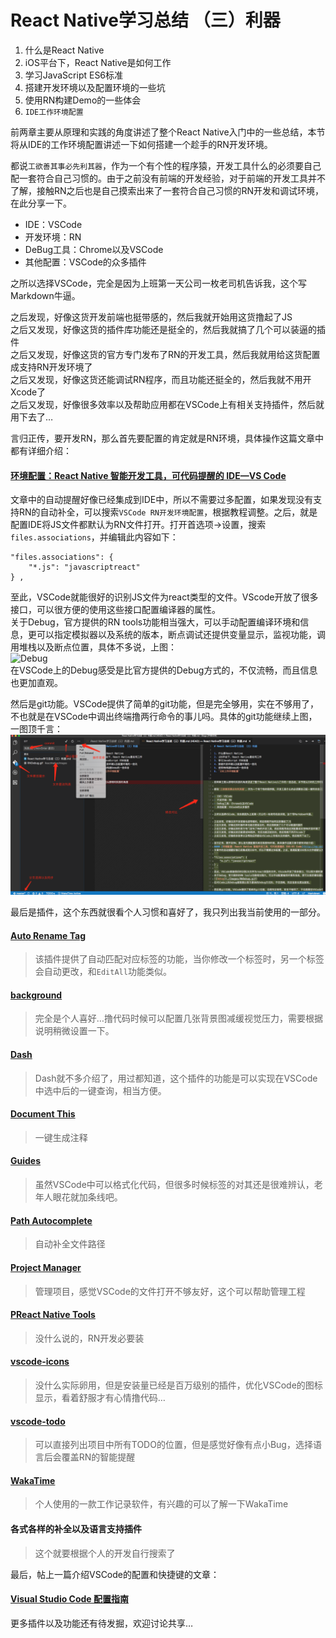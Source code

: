 # React Native学习总结 （三）利器  

1. 什么是React Native
2. iOS平台下，React Native是如何工作
3. 学习JavaScript ES6标准
4. 搭建开发环境以及配置环境的一些坑
5. 使用RN构建Demo的一些体会  
6. `IDE工作环境配置`  


前两章主要从原理和实践的角度讲述了整个React Native入门中的一些总结，本节将从IDE的工作环境配置讲述一下如何搭建一个趁手的RN开发环境。  

都说`工欲善其事必先利其器`，作为一个有个性的程序猿，开发工具什么的必须要自己配一套符合自己习惯的。由于之前没有前端的开发经验，对于前端的开发工具并不了解，接触RN之后也是自己摸索出来了一套符合自己习惯的RN开发和调试环境，在此分享一下。  

- IDE：VSCode  
- 开发环境：RN  
- DeBug工具：Chrome以及VSCode  
- 其他配置：VSCode的众多插件  

之所以选择VSCode，完全是因为上班第一天公司一枚老司机告诉我，这个写Markdown牛逼。 

之后发现，好像这货开发前端也挺带感的，然后我就开始用这货撸起了JS  
之后又发现，好像这货的插件库功能还是挺全的，然后我就搞了几个可以装逼的插件  
之后又发现，好像这货的官方专门发布了RN的开发工具，然后我就用给这货配置成支持RN开发环境了  
之后又发现，好像这货还能调试RN程序，而且功能还挺全的，然后我就不用开Xcode了  
之后又发现，好像很多效率以及帮助应用都在VSCode上有相关支持插件，然后就用下去了…  

言归正传，要开发RN，那么首先要配置的肯定就是RN环境，具体操作这篇文章中都有详细介绍：  
#### [环境配置：React Native 智能开发工具，可代码提醒的 IDE—VS Code](http://mp.weixin.qq.com/s?__biz=MjM5NDkxMTgyNw==&mid=2653058224&idx=1&sn=553b4ce24b22680d8f46cba082eb8661&scene=0#wechat_redirect)  
文章中的自动提醒好像已经集成到IDE中，所以不需要过多配置，如果发现没有支持RN的自动补全，可以搜索`VSCode RN开发环境配置`，根据教程调整。之后，就是配置IDE将JS文件都默认为RN文件打开。打开首选项->设置，搜索`files.associations`，并编辑此内容如下：  
```
"files.associations": {
    "*.js": "javascriptreact"
} ,
```  
至此，VSCode就能很好的识别JS文件为react类型的文件。VScode开放了很多接口，可以很方便的使用这些接口配置编译器的属性。  
关于Debug，官方提供的RN tools功能相当强大，可以手动配置编译环境和信息，更可以指定模拟器以及系统的版本，断点调试还提供变量显示，监视功能，调用堆栈以及断点位置，具体不多说，上图：  
![Debug](./Images/RNDebug.gif)  
在VSCode上的Debug感受是比官方提供的Debug方式的，不仅流畅，而且信息也更加直观。  
  
然后是git功能。VSCode提供了简单的git功能，但是完全够用，实在不够用了，不也就是在VSCode中调出终端撸两行命令的事儿吗。具体的git功能继续上图，一图顶千言：  
![git](./Images/git.png)  

最后是插件，这个东西就很看个人习惯和喜好了，我只列出我当前使用的一部分。  
#### [Auto Rename Tag](https://marketplace.visualstudio.com/items?itemName=formulahendry.auto-rename-tag)  
>该插件提供了自动匹配对应标签的功能，当你修改一个标签时，另一个标签会自动更改，和`EditAll`功能类似。  

#### [background](https://marketplace.visualstudio.com/items?itemName=shalldie.background)  
>完全是个人喜好…撸代码时候可以配置几张背景图减缓视觉压力，需要根据说明稍微设置一下。  

#### [Dash](https://marketplace.visualstudio.com/items?itemName=deerawan.vscode-dash)  
>Dash就不多介绍了，用过都知道，这个插件的功能是可以实现在VSCode中选中后的一键查询，相当方便。  

#### [Document This](https://marketplace.visualstudio.com/items?itemName=joelday.docthis)  
>一键生成注释  

#### [Guides](https://marketplace.visualstudio.com/items?itemName=spywhere.guides)  
>虽然VSCode中可以格式化代码，但很多时候标签的对其还是很难辨认，老年人眼花就加条线吧。  

#### [Path Autocomplete](https://marketplace.visualstudio.com/items?itemName=ionutvmi.path-autocomplete)  
>自动补全文件路径  

#### [Project Manager](https://marketplace.visualstudio.com/items?itemName=alefragnani.project-manager)   
>管理项目，感觉VSCode的文件打开不够友好，这个可以帮助管理工程  

#### [PReact Native Tools](https://marketplace.visualstudio.com/items?itemName=vsmobile.vscode-react-native)    
>没什么说的，RN开发必要装

#### [vscode-icons](https://marketplace.visualstudio.com/items?itemName=robertohuertasm.vscode-icons)   
>没什么实际卵用，但是安装量已经是百万级别的插件，优化VSCode的图标显示，看着舒服才有心情撸代码…  

#### [vscode-todo](https://marketplace.visualstudio.com/items?itemName=MattiasPernhult.vscode-todo)  
>可以直接列出项目中所有TODO的位置，但是感觉好像有点小Bug，选择语言后会覆盖RN的智能提醒  

#### [WakaTime](https://marketplace.visualstudio.com/items?itemName=WakaTime.vscode-wakatime)   
>个人使用的一款工作记录软件，有兴趣的可以了解一下WakaTime  


#### **各式各样的补全以及语言支持插件**  
>这个就要根据个人的开发自行搜索了  


最后，帖上一篇介绍VSCode的配置和快捷键的文章：  
#### [Visual Studio Code 配置指南](https://github.com/kaiye/kaiye.github.com/issues/14)   

更多插件以及功能还有待发掘，欢迎讨论共享…


